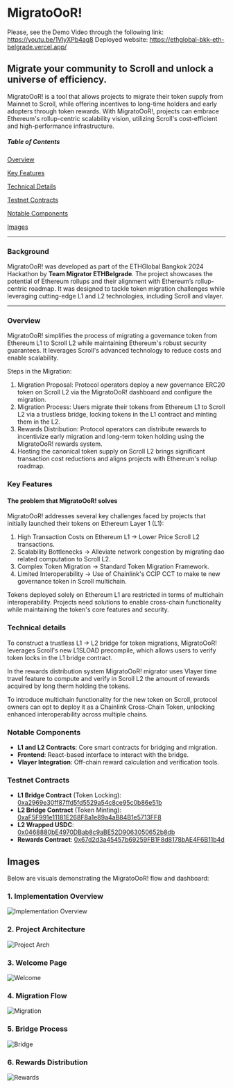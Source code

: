 # MigratoOoR!

Please, see the Demo Video through the following link: https://youtu.be/1VlyXPb4ag8
Deployed website: https://ethglobal-bkk-eth-belgrade.vercel.app/

## Migrate your community to Scroll and unlock a universe of efficiency.

MigratoOoR! is a tool that allows projects to migrate their token supply from Mainnet to Scroll, while offering incentives to long-time holders and early adopters through token rewards. With MigratoOoR!, projects can embrace Ethereum's rollup-centric scalability vision, utilizing Scroll's cost-efficient and high-performance infrastructure.

##### Table of Contents

[Overview](#overview)

[Key Features](#key-features)

[Technical Details](#technical-details)

[Testnet Contracts](#testnet-contracts)

[Notable Components](#notable-components)

[Images](#images)

---

### Background

MigratoOoR! was developed as part of the ETHGlobal Bangkok 2024 Hackathon by **Team Migrator ETHBelgrade**. The project showcases the potential of Ethereum rollups and their alignment with Ethereum’s rollup-centric roadmap. It was designed to tackle token migration challenges while leveraging cutting-edge L1 and L2 technologies, including Scroll and vlayer.

---

### Overview

MigratoOoR! simplifies the process of migrating a governance token from Ethereum L1 to Scroll L2 while maintaining Ethereum's robust security guarantees. It leverages Scroll's advanced technology to reduce costs and enable scalability.

Steps in the Migration:

1. Migration Proposal: Protocol operators deploy a new governance ERC20 token on Scroll L2 via the MigratoOoR! dashboard and configure the migration.
2. Migration Process: Users migrate their tokens from Ethereum L1 to Scroll L2 via a trustless bridge, locking tokens in the L1 contract and minting them in the L2.
3. Rewards Distribution: Protocol operators can distribute rewards to incentivize early migration and long-term token holding using the MigratoOoR! rewards system.
4. Hosting the canonical token supply on Scroll L2 brings significant transaction cost reductions and aligns projects with Ethereum's rollup roadmap.

### Key Features

#### The problem that MigratoOoR! solves

MigratoOoR! addresses several key challenges faced by projects that initially launched their tokens on Ethereum Layer 1 (L1):

1. High Transaction Costs on Ethereum L1 -> Lower Price Scroll L2 transactions.
2. Scalability Bottlenecks -> Alleviate network congestion by migrating dao related computation to Scroll L2.
3. Complex Token Migration -> Standard Token Migration Framework.
4. Limited Interoperability -> Use of Chainlink's CCIP CCT to make te new governance token in Scroll multichain.

Tokens deployed solely on Ethereum L1 are restricted in terms of multichain interoperability. Projects need solutions to enable cross-chain functionality while maintaining the token's core features and security.

### Technical details

To construct a trustless L1 -> L2 bridge for token migrations, MigratoOoR! leverages Scroll's new L1SLOAD precompile, which allows users to verify token locks in the L1 bridge contract.

In the rewards distribution system MigratoOoR! migrator uses Vlayer time travel feature to compute and verify in Scroll L2 the amount of rewards acquired by long therm holding the tokens.

To introduce multichain functionality for the new token on Scroll, protocol owners can opt to deploy it as a Chainlink Cross-Chain Token, unlocking enhanced interoperability across multiple chains.

### Notable Components

- **L1 and L2 Contracts**: Core smart contracts for bridging and migration.
- **Frontend**: React-based interface to interact with the bridge.
- **Vlayer Integration**: Off-chain reward calculation and verification tools.

### Testnet Contracts

- **L1 Bridge Contract** (Token Locking): [0xa2969e30ff87ffd5fd5529a54c8ce95c0b86e51b](https://sepolia.etherscan.io/address/0xa2969e30ff87ffd5fd5529a54c8ce95c0b86e51b)
- **L2 Bridge Contract** (Token Minting): [0xaF5F991e11181E268F8a1e89a4aB84B1e5713FF8](https://l1sload-blockscout.scroll.io/address/0xaF5F991e11181E268F8a1e89a4aB84B1e5713FF8)
- **L2 Wrapped USDC**: [0x0468880bE4970DBab8c9aBE52D9063050652b8db](https://l1sload-blockscout.scroll.io/address/0x0468880bE4970DBab8c9aBE52D9063050652b8db)
- **Rewards Contract**: [0x67d2d3a45457b69259FB1F8d8178bAE4F6B11b4d](https://l1sload-blockscout.scroll.io/address/0x67d2d3a45457b69259FB1F8d8178bAE4F6B11b4d)

## Images

Below are visuals demonstrating the MigratoOoR! flow and dashboard:

### 1. Implementation Overview

![Implementation Overview](https://raw.githubusercontent.com/GianfrancoBazzani/ETHGlobalBKK/refs/heads/main/ressources/implementation.png)

### 2. Project Architecture

![Project Arch](https://raw.githubusercontent.com/GianfrancoBazzani/ETHGlobalBKK/refs/heads/main/ressources/project.png)

### 3. Welcome Page

![Welcome](https://raw.githubusercontent.com/GianfrancoBazzani/ETHGlobalBKK/refs/heads/main/ressources/welcome.png)

### 4. Migration Flow

![Migration](https://raw.githubusercontent.com/GianfrancoBazzani/ETHGlobalBKK/refs/heads/main/ressources/migration_full.png)

### 5. Bridge Process

![Bridge](https://raw.githubusercontent.com/GianfrancoBazzani/ETHGlobalBKK/refs/heads/main/ressources/bridge.png)

### 6. Rewards Distribution

![Rewards](https://raw.githubusercontent.com/GianfrancoBazzani/ETHGlobalBKK/refs/heads/main/ressources/rewards.png)
